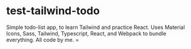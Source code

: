 # test-tailwind-todo
Simple todo-list app, to learn Tailwind and practice React. Uses Material Icons, Sass, Tailwind, Typescript, React, and Webpack to bundle everything. All code by me. =
